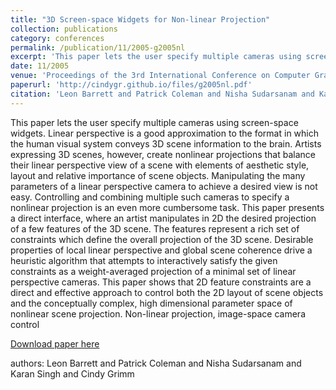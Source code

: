 ```yaml
---
title: "3D Screen-space Widgets for Non-linear Projection"
collection: publications
category: conferences
permalink: /publication/11/2005-g2005nl
excerpt: 'This paper lets the user specify multiple cameras using screen-space widgets. Linear perspective is a good approximation to the format in which the human visual system conveys 3D scene information to the brain. Artists expressing 3D scenes,  however,  create nonlinear projections that balance their linear perspective view of a scene with elements of aesthetic style,  layout and relative importance of scene objects. Manipulating the many parameters of a linear perspective camera to achieve a desired view is not easy. Controlling and combining multiple such cameras to specify a nonlinear projection is an even more cumbersome task. This paper presents a direct interface,  where an artist manipulates in 2D the desired projection of a few features of the 3D scene. The features represent a rich set of constraints which define the overall projection of the 3D scene. Desirable properties of local linear perspective and global scene coherence drive a heuristic algorithm that attempts to interactively satisfy the given constraints as a weight-averaged projection of a minimal set of linear perspective cameras. This paper shows that 2D feature constraints are a direct and effective approach to control both the 2D layout of scene objects and the conceptually complex,  high dimensional parameter space of nonlinear scene projection.  Non-linear projection,  image-space camera control, '
date: 11/2005
venue: 'Proceedings of the 3rd International Conference on Computer Graphics and Interactive Techniques in Australasia and South East Asia '
paperurl: 'http://cindygr.github.io/files/g2005nl.pdf'
citation: 'Leon Barrett and Patrick Coleman and Nisha Sudarsanam and Karan Singh and Cindy Grimm'
---
```

This paper lets the user specify multiple cameras using screen-space widgets. Linear perspective is a good approximation to the format in which the human visual system conveys 3D scene information to the brain. Artists expressing 3D scenes,  however,  create nonlinear projections that balance their linear perspective view of a scene with elements of aesthetic style,  layout and relative importance of scene objects. Manipulating the many parameters of a linear perspective camera to achieve a desired view is not easy. Controlling and combining multiple such cameras to specify a nonlinear projection is an even more cumbersome task. This paper presents a direct interface,  where an artist manipulates in 2D the desired projection of a few features of the 3D scene. The features represent a rich set of constraints which define the overall projection of the 3D scene. Desirable properties of local linear perspective and global scene coherence drive a heuristic algorithm that attempts to interactively satisfy the given constraints as a weight-averaged projection of a minimal set of linear perspective cameras. This paper shows that 2D feature constraints are a direct and effective approach to control both the 2D layout of scene objects and the conceptually complex,  high dimensional parameter space of nonlinear scene projection.  Non-linear projection,  image-space camera control

[Download paper here](http://cindygr.github.io/files/g2005nl.pdf)

authors: Leon Barrett and Patrick Coleman and Nisha Sudarsanam and Karan Singh and Cindy Grimm